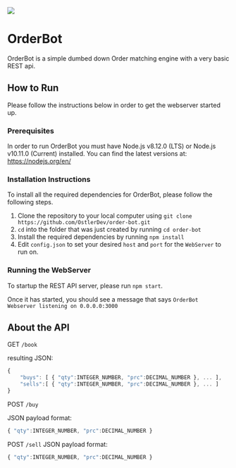 [![](https://travis-ci.org/OstlerDev/order-bot.svg?branch=master)](https://travis-ci.org/OstlerDev/order-bot)
# OrderBot

OrderBot is a simple dumbed down Order matching engine with a very basic REST api.

## How to Run
Please follow the instructions below in order to get the webserver started up.

### Prerequisites
In order to run OrderBot you must have Node.js v8.12.0 (LTS) or Node.js v10.11.0 (Current) installed. You can find the latest versions at: https://nodejs.org/en/

### Installation Instructions
To install all the required dependencies for OrderBot, please follow the following steps.

1. Clone the repository to your local computer using `git clone https://github.com/OstlerDev/order-bot.git`
2. `cd` into the folder that was just created by running `cd order-bot`
3. Install the required dependencies by running `npm install`
4. Edit `config.json` to set your desired `host` and `port` for the `WebServer` to run on.

### Running the WebServer
To startup the REST API server, please run `npm start`. 

Once it has started, you should see a message that says `OrderBot Webserver listening on 0.0.0.0:3000`

## About the API
GET `/book`
 
resulting JSON:
```js
{
    "buys": [ { "qty":INTEGER_NUMBER, "prc":DECIMAL_NUMBER }, ... ],
    "sells":[ { "qty":INTEGER_NUMBER, "prc":DECIMAL_NUMBER }, ... ]
}
```
POST `/buy`

JSON payload format: 
```js
{ "qty":INTEGER_NUMBER, "prc":DECIMAL_NUMBER }
```
 
POST `/sell`
JSON payload format: 
```js
{ "qty":INTEGER_NUMBER, "prc":DECIMAL_NUMBER }
```